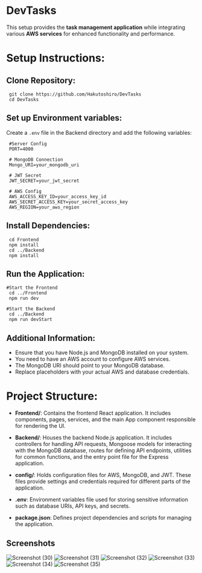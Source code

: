  
# DevTasks

This setup provides the **task management application** while integrating various **AWS services** for enhanced functionality and performance.


# Setup Instructions:

## Clone Repository:
```shell
 git clone https://github.com/Hakutoshiro/DevTasks
 cd DevTasks
```
## Set up Environment variables:

Create a `.env` file in the Backend directory and add the following variables:
```shell 
 #Server Config
 PORT=4000

 # MongoDB Connection
 Mongo_URI=your_mongodb_uri

 # JWT Secret
 JWT_SECRET=your_jwt_secret

 # AWS Config
 AWS_ACCESS_KEY_ID=your_access_key_id
 AWS_SECRET_ACCESS_KEY=your_secret_access_key
 AWS_REGION=your_aws_region
```

## Install Dependencies:

```shell
 cd Frontend
 npm install
 cd ../Backend
 npm install
```

## Run the Application:

```shell
#Start the Frontend
 cd ../Frontend
 npm run dev
  
#Start the Backend
 cd ../Backend
 npm run devStart
```

## Additional Information:
-   Ensure that you have Node.js and MongoDB installed on your system.
-   You need to have an AWS account to configure AWS services.
-   The MongoDB URI should point to your MongoDB database.
-   Replace placeholders with your actual AWS and database credentials.


# Project Structure:
-   **Frontend/**: Contains the frontend React application. It includes components, pages, services, and the main App component responsible for rendering the UI.
    
-   **Backend/**: Houses the backend Node.js application. It includes controllers for handling API requests, Mongoose models for interacting with the MongoDB database, routes for defining API endpoints, utilities for common functions, and the entry point file for the Express application.
    
-   **config/**: Holds configuration files for AWS, MongoDB, and JWT. These files provide settings and credentials required for different parts of the application.
        
-   **.env**: Environment variables file used for storing sensitive information such as database URIs, API keys, and secrets.
    
-   **package.json**: Defines project dependencies and scripts for managing the application.


## Screenshots
![Screenshot (30)](https://github.com/Hakutoshiro/DevTasks/assets/89139969/30200fa7-d74b-40da-b954-1286dedce6f4)
 ![Screenshot (31)](https://github.com/Hakutoshiro/DevTasks/assets/89139969/f4cdce03-8852-4e71-bcd2-c260ccc6b42a)
![Screenshot (32)](https://github.com/Hakutoshiro/DevTasks/assets/89139969/3af63007-ce6f-4043-9f2e-4f1b79e92fb5)
![Screenshot (33)](https://github.com/Hakutoshiro/DevTasks/assets/89139969/152f6891-6e1e-4ddb-b872-05a134c945ad)
![Screenshot (34)](https://github.com/Hakutoshiro/DevTasks/assets/89139969/77b0d156-5cbc-4d30-ba3a-3ecf79844c43)
![Screenshot (35)](https://github.com/Hakutoshiro/DevTasks/assets/89139969/76188453-a6d5-4b74-90f0-818ee5713379)

